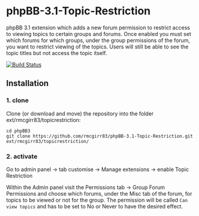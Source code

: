 phpBB-3.1-Topic-Restriction
=========================

phpBB 3.1 extension which adds a new forum permission to restrict access to viewing topics to certain groups and forums.  Once enabled you must set which forums for which groups, under the group permissions of the forum, you want to restrict viewing of the topics.  Users will still be able to see the topic titles but not access the topic itself.


[![Build Status](https://travis-ci.org/rmcgirr83/phpBB-3.1-Topic-Restriction.svg?branch=master)](https://travis-ci.org/rmcgirr83/phpBB-3.1-Topic-Restriction)
## Installation

### 1. clone
Clone (or download and move) the repository into the folder ext/rmcgirr83/topicrestriction:

```
cd phpBB3
git clone https://github.com/rmcgirr83/phpBB-3.1-Topic-Restriction.git ext/rmcgirr83/topicrestriction/
```

### 2. activate
Go to admin panel -> tab customise -> Manage extensions -> enable Topic Restriction

Within the Admin panel visit the Permissions tab -> Group Forum Permissions and choose which forums, under the Misc tab of the forum, for topics to be viewed or not for the group.  The permission will be called `Can view topics` and has to be set to No or Never to have the desired effect.

